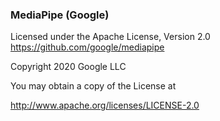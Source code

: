 ### MediaPipe (Google)
Licensed under the Apache License, Version 2.0
https://github.com/google/mediapipe

Copyright 2020 Google LLC

You may obtain a copy of the License at

   http://www.apache.org/licenses/LICENSE-2.0
